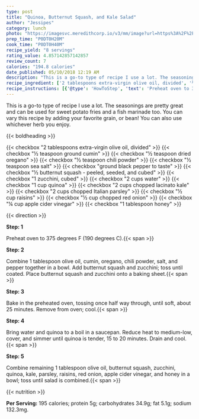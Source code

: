 ```yaml
---
type: post
title: "Quinoa, Butternut Squash, and Kale Salad"
author: "Jessipes"
category: lunch
photo: "https://imagesvc.meredithcorp.io/v3/mm/image?url=https%3A%2F%2Fimages.media-allrecipes.com%2Fuserphotos%2F6637533.jpg"
prep_time: "P0DT0H20M"
cook_time: "P0DT0H40M"
recipe_yield: "8 servings"
rating_value: 4.857142857142857
review_count: 7
calories: "194.8 calories"
date_published: 05/10/2018 12:19 AM
description: "This is a go-to type of recipe I use a lot. The seasonings are pretty great and can be used for sweet potato fries and a fish marinade too. You can vary this recipe by adding your favorite grain, or bean! You can also use whichever herb you enjoy."
recipe_ingredient: ['2 tablespoons extra-virgin olive oil, divided', '½ teaspoon ground cumin', '½ teaspoon dried oregano', '½ teaspoon chili powder', '½ teaspoon sea salt', 'ground black pepper to taste', '½ butternut squash - peeled, seeded, and cubed', '1 zucchini, cubed', '2 cups water', '1 cup quinoa', '2 cups chopped lacinato kale', '2 cups chopped Italian parsley', '½ cup raisins', '½ cup chopped red onion', '¼ cup apple cider vinegar', '1 tablespoon honey']
recipe_instructions: [{'@type': 'HowToStep', 'text': 'Preheat oven to 375 degrees F (190 degrees C).\n'}, {'@type': 'HowToStep', 'text': 'Combine 1 tablespoon olive oil, cumin, oregano, chili powder, salt, and pepper together in a bowl. Add butternut squash and zucchini; toss until coated. Place butternut squash and zucchini onto a baking sheet.\n'}, {'@type': 'HowToStep', 'text': 'Bake in the preheated oven, tossing once half way through, until soft, about 25 minutes. Remove from oven; cool.\n'}, {'@type': 'HowToStep', 'text': 'Bring water and quinoa to a boil in a saucepan. Reduce heat to medium-low, cover, and simmer until quinoa is tender, 15 to 20 minutes. Drain and cool.\n'}, {'@type': 'HowToStep', 'text': 'Combine remaining 1 tablespoon olive oil, butternut squash, zucchini, quinoa, kale, parsley, raisins, red onion, apple cider vinegar, and honey in a bowl; toss until salad is combined.\n'}]
---
```


This is a go-to type of recipe I use a lot. The seasonings are pretty great and can be used for sweet potato fries and a fish marinade too. You can vary this recipe by adding your favorite grain, or bean! You can also use whichever herb you enjoy. 

{{< boldheading >}}

{{< checkbox "2 tablespoons extra-virgin olive oil, divided" >}}
{{< checkbox "½ teaspoon ground cumin" >}}
{{< checkbox "½ teaspoon dried oregano" >}}
{{< checkbox "½ teaspoon chili powder" >}}
{{< checkbox "½ teaspoon sea salt" >}}
{{< checkbox "ground black pepper to taste" >}}
{{< checkbox "½  butternut squash - peeled, seeded, and cubed" >}}
{{< checkbox "1  zucchini, cubed" >}}
{{< checkbox "2 cups water" >}}
{{< checkbox "1 cup quinoa" >}}
{{< checkbox "2 cups chopped lacinato kale" >}}
{{< checkbox "2 cups chopped Italian parsley" >}}
{{< checkbox "½ cup raisins" >}}
{{< checkbox "½ cup chopped red onion" >}}
{{< checkbox "¼ cup apple cider vinegar" >}}
{{< checkbox "1 tablespoon honey" >}}


{{< direction >}}

**Step: 1**

Preheat oven to 375 degrees F (190 degrees C).{{< span >}}

**Step: 2**

Combine 1 tablespoon olive oil, cumin, oregano, chili powder, salt, and pepper together in a bowl. Add butternut squash and zucchini; toss until coated. Place butternut squash and zucchini onto a baking sheet.{{< span >}}

**Step: 3**

Bake in the preheated oven, tossing once half way through, until soft, about 25 minutes. Remove from oven; cool.{{< span >}}

**Step: 4**

Bring water and quinoa to a boil in a saucepan. Reduce heat to medium-low, cover, and simmer until quinoa is tender, 15 to 20 minutes. Drain and cool.{{< span >}}

**Step: 5**

Combine remaining 1 tablespoon olive oil, butternut squash, zucchini, quinoa, kale, parsley, raisins, red onion, apple cider vinegar, and honey in a bowl; toss until salad is combined.{{< span >}}

{{< nutrition >}}

**Per Serving:** 195 calories; protein 5g; carbohydrates 34.9g; fat 5.1g; sodium 132.3mg.